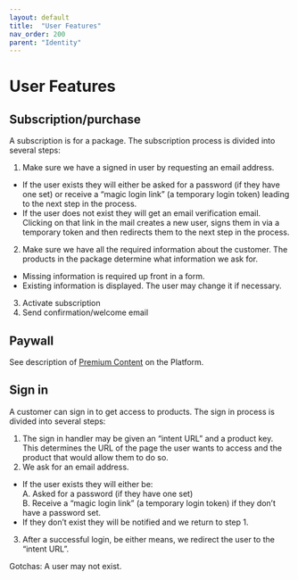 ```yaml
---
layout: default
title:  "User Features"
nav_order: 200
parent: "Identity"
---
```


# User Features

## Subscription/purchase

A subscription is for a package. The subscription process is divided into several steps:

1. Make sure we have a signed in user by requesting an email address. 
  * If the user exists they will either be asked for a password (if they have one set) or receive a “magic login link” (a temporary login token) leading to the next step in the process.
  * If the user does not exist they will get an email verification email. Clicking on that link in the mail creates a new user, signs them in via a temporary token and then redirects them to the next step in the process.
2. Make sure we have all the required information about the customer. The products in the package determine what information we ask for. 
  * Missing information is required up front in a form.
  * Existing information is displayed. The user may change it if necessary.
3. Activate subscription
4. Send confirmation/welcome email

## Paywall

See description of [Premium Content](../product-features/premium.md) on the Platform.

## Sign in

A customer can sign in to get access to products. The sign in process is divided into several steps:

1. The sign in handler may be given an “intent URL” and a product key. This determines the URL of the page the user wants to access and the product that would allow them to do so. 
2. We ask for an email address.
  * If the user exists they will either be:  
    A. Asked for a password (if they have one set)  
    B. Receive a “magic login link” (a temporary login token) if they don’t have a password set.
  * If they don’t exist they will be notified and we return to step 1.
3. After a successful login, be either means, we redirect the user to the “intent URL”.

Gotchas:
A user may not exist. 
